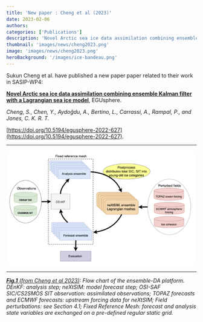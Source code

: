 ```yaml
---
title: 'New paper : Cheng et al (2023)'
date: 2023-02-06
authors:
categories: ['Publications']
description: 'Novel Arctic sea ice data assimilation combining ensemble Kalman filter with a Lagrangian sea ice model.'
thumbnail: 'images/news/cheng2023.png'
image: 'images/news/cheng2023.png'
heroBackground: '/images/ice-bandeau.png'
---
```



Sukun Cheng et al. have published a new paper paper related to their work in SASIP-WP4:

 [**Novel Arctic sea ice data assimilation combining ensemble Kalman filter with a Lagrangian sea ice model**](https://doi.org/10.5194/egusphere-2022-627), EGUsphere. 

_Cheng, S., Chen, Y., Aydoğdu, A., Bertino, L., Carrassi, A., Rampal, P., and Jones, C. K. R. T._

[https://doi.org/10.5194/egusphere-2022-627](https://doi.org/10.5194/egusphere-2022-627).

---
![[Cheng2023](https://doi.org/10.5194/egusphere-2022-627)](/images/news/cheng2023p6.png)

---
_[**Fig.1** (from Cheng et al 2023)](https://doi.org/10.5194/egusphere-2022-627): Flow chart of the ensemble-DA platform. DEnKF: analysis step; neXtSIM: model forecast step; OSI-SAF SIC/CS2SMOS SIT observation: assimilated observations; TOPAZ forecasts and ECMWF forecasts: upstream forcing data for neXtSIM; Field perturbations: see Section 4.1; Fixed Reference Mesh: forecast and analysis state variables are exchanged on a pre-defined regular static grid._
